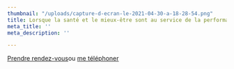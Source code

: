 ```yaml
---
thumbnail: "/uploads/capture-d-ecran-le-2021-04-30-a-18-28-54.png"
title: Lorsque la santé et le mieux-être sont au service de la performance
meta_title: ''
meta_description: ''

---
```

<a class="button" href="https://www.gorendezvous.com/homepage/111690" target="_blank">Prendre rendez-vous</a><span class="self_center">ou <a href="tel:+14189559602">me téléphoner</a></span>